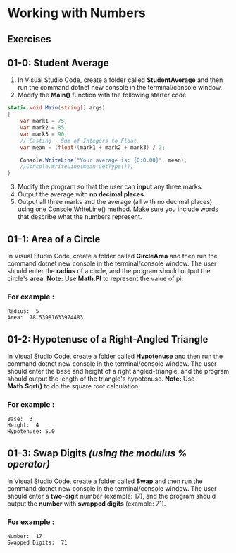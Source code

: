 # Working with Numbers

## Exercises

## 01-0: Student Average

1.  In Visual Studio Code, create a folder called **StudentAverage** and then run the command dotnet new console in the terminal/console window. 
2.  Modify the **Main()** function with the following starter code

```csharp
static void Main(string[] args)
{
    var mark1 = 75;
    var mark2 = 85;
    var mark3 = 90;
    // Casting - Sum of Integers to Float
    var mean = (float)(mark1 + mark2 + mark3) / 3;

    Console.WriteLine("Your average is: {0:0.00}", mean);
    //Console.WriteLine(mean.GetType());
}
```

3.  Modify the program so that the user can **input** any three marks.
4.  Output the average with **no decimal places**.
5.  Output all three marks and the average (all with no decimal places) using one Console.WriteLine() method.  Make sure you include words that describe what the numbers represent.

## 01-1: Area of a Circle
In Visual Studio Code, create a folder called **CircleArea** and then run the command dotnet new console in the terminal/console window.  The user should enter the **radius** of a circle, and the program should output the circle's **area**.  **Note:** Use **Math.PI** to represent the value of pi.

### For example :
```
Radius:  5
Area:  78.53981633974483
```

## 01-2: Hypotenuse of a Right-Angled Triangle
In Visual Studio Code, create a folder called **Hypotenuse** and then run the command dotnet new console in the terminal/console window.  The user should enter the base and height of a right angled-triangle, and the program should output the length of the triangle's hypotenuse.  **Note:** Use **Math.Sqrt()** to do the square root calculation.

### For example :
```
Base:  3
Height:  4
Hypotenuse: 5.0
```

## 01-3: Swap Digits *(using the modulus % operator)*
In Visual Studio Code, create a folder called **Swap** and then run the command dotnet new console in the terminal/console window.  The user should enter a **two-digit** number (example: 17), and the program should output the **number** with **swapped digits** (example: 71).  

### For example :
```
Number:  17
Swapped Digits:  71
